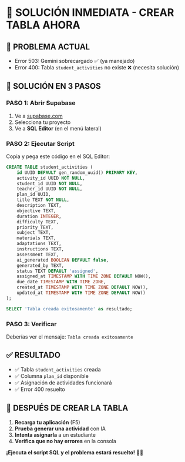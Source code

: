 # 🚨 SOLUCIÓN INMEDIATA - CREAR TABLA AHORA

## 🎯 **PROBLEMA ACTUAL**
- Error 503: Gemini sobrecargado ✅ (ya manejado)
- Error 400: Tabla `student_activities` no existe ❌ (necesita solución)

## 🔧 **SOLUCIÓN EN 3 PASOS**

### **PASO 1: Abrir Supabase**
1. Ve a [supabase.com](https://supabase.com)
2. Selecciona tu proyecto
3. Ve a **SQL Editor** (en el menú lateral)

### **PASO 2: Ejecutar Script**
Copia y pega este código en el SQL Editor:

```sql
CREATE TABLE student_activities (
    id UUID DEFAULT gen_random_uuid() PRIMARY KEY,
    activity_id UUID NOT NULL,
    student_id UUID NOT NULL,
    teacher_id UUID NOT NULL,
    plan_id UUID,
    title TEXT NOT NULL,
    description TEXT,
    objective TEXT,
    duration INTEGER,
    difficulty TEXT,
    priority TEXT,
    subject TEXT,
    materials TEXT,
    adaptations TEXT,
    instructions TEXT,
    assessment TEXT,
    ai_generated BOOLEAN DEFAULT false,
    generated_by TEXT,
    status TEXT DEFAULT 'assigned',
    assigned_at TIMESTAMP WITH TIME ZONE DEFAULT NOW(),
    due_date TIMESTAMP WITH TIME ZONE,
    created_at TIMESTAMP WITH TIME ZONE DEFAULT NOW(),
    updated_at TIMESTAMP WITH TIME ZONE DEFAULT NOW()
);

SELECT 'Tabla creada exitosamente' as resultado;
```

### **PASO 3: Verificar**
Deberías ver el mensaje: `Tabla creada exitosamente`

## ✅ **RESULTADO**
- ✅ Tabla `student_activities` creada
- ✅ Columna `plan_id` disponible
- ✅ Asignación de actividades funcionará
- ✅ Error 400 resuelto

## 🚀 **DESPUÉS DE CREAR LA TABLA**
1. **Recarga tu aplicación** (F5)
2. **Prueba generar una actividad** con IA
3. **Intenta asignarla** a un estudiante
4. **Verifica que no hay errores** en la consola

**¡Ejecuta el script SQL y el problema estará resuelto!** 🎯✨
